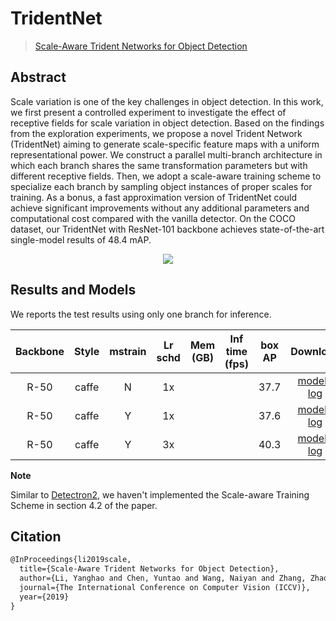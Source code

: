 # TridentNet

> [Scale-Aware Trident Networks for Object Detection](https://arxiv.org/abs/1901.01892)

<!-- [ALGORITHM] -->

## Abstract

Scale variation is one of the key challenges in object detection. In this work, we first present a controlled experiment
to investigate the effect of receptive fields for scale variation in object detection. Based on the findings from the
exploration experiments, we propose a novel Trident Network (TridentNet) aiming to generate scale-specific feature maps
with a uniform representational power. We construct a parallel multi-branch architecture in which each branch shares the
same transformation parameters but with different receptive fields. Then, we adopt a scale-aware training scheme to
specialize each branch by sampling object instances of proper scales for training. As a bonus, a fast approximation
version of TridentNet could achieve significant improvements without any additional parameters and computational cost
compared with the vanilla detector. On the COCO dataset, our TridentNet with ResNet-101 backbone achieves
state-of-the-art single-model results of 48.4 mAP.

<div align=center>
<img src="https://user-images.githubusercontent.com/40661020/143999668-0927922e-efc2-45fa-8bfc-1e3df18720f5.png"/>
</div>

## Results and Models

We reports the test results using only one branch for inference.

| Backbone | Style | mstrain | Lr schd | Mem (GB) | Inf time (fps) | box AP |                                                                                                                                                                      Download                                                                                                                                                                      |
|:--------:|:-----:|:-------:|:-------:|:--------:|:--------------:|:------:|:--------------------------------------------------------------------------------------------------------------------------------------------------------------------------------------------------------------------------------------------------------------------------------------------------------------------------------------------------:|
|   R-50   | caffe |    N    |   1x    |          |                |  37.7  |                 [model](https://download.openmmlab.com/mmdetection/v2.0/tridentnet/tridentnet_r50_caffe_1x_coco/tridentnet_r50_caffe_1x_coco_20201230_141838-2ec0b530.pth) \| [log](https://download.openmmlab.com/mmdetection/v2.0/tridentnet/tridentnet_r50_caffe_1x_coco/tridentnet_r50_caffe_1x_coco_20201230_141838.log.json)                 |
|   R-50   | caffe |    Y    |   1x    |          |                |  37.6  | [model](https://download.openmmlab.com/mmdetection/v2.0/tridentnet/tridentnet_r50_caffe_mstrain_1x_coco/tridentnet_r50_caffe_mstrain_1x_coco_20201230_141839-6ce55ccb.pth) \| [log](https://download.openmmlab.com/mmdetection/v2.0/tridentnet/tridentnet_r50_caffe_mstrain_1x_coco/tridentnet_r50_caffe_mstrain_1x_coco_20201230_141839.log.json) |
|   R-50   | caffe |    Y    |   3x    |          |                |  40.3  | [model](https://download.openmmlab.com/mmdetection/v2.0/tridentnet/tridentnet_r50_caffe_mstrain_3x_coco/tridentnet_r50_caffe_mstrain_3x_coco_20201130_100539-46d227ba.pth) \| [log](https://download.openmmlab.com/mmdetection/v2.0/tridentnet/tridentnet_r50_caffe_mstrain_3x_coco/tridentnet_r50_caffe_mstrain_3x_coco_20201130_100539.log.json) |

**Note**

Similar to [Detectron2](https://github.com/facebookresearch/detectron2/tree/master/projects/TridentNet), we haven't
implemented the Scale-aware Training Scheme in section 4.2 of the paper.

## Citation

```latex
@InProceedings{li2019scale,
  title={Scale-Aware Trident Networks for Object Detection},
  author={Li, Yanghao and Chen, Yuntao and Wang, Naiyan and Zhang, Zhaoxiang},
  journal={The International Conference on Computer Vision (ICCV)},
  year={2019}
}
```
